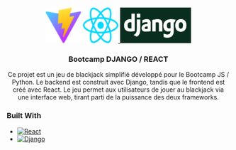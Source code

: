 <a id="readme-top"></a>

<!-- PROJECT LOGO -->
<br />
<div align="center">
    <img src="Front-End\public\vite.svg" alt="Logo" width="80" height="80">
    <a href="https://reactjs.org/" target="_blank">
        <img src="Front-End\src\assets\react.svg" alt="Logo" width="80" height="80">
    </a>
    <a href="https://www.djangoproject.com/" target="_blank"">
        <img src="Back-End\assets\django-logo.png" alt="Logo" width="160" height="80">
    </a>

<h3 align="center">Bootcamp DJANGO / REACT</h3>

  <p align="center">
    Ce projet est un jeu de blackjack simplifié développé pour le Bootcamp JS / Python. Le backend est construit avec Django, tandis que le frontend est créé avec React. Le jeu permet aux utilisateurs de jouer au blackjack via une interface web, tirant parti de la puissance des deux frameworks.
    <br />
  </p>
</div>

### Built With

* [![React][React.js]][React-url]
* [![Django][Django.js]][Django-url]


<!-- MARKDOWN LINKS & IMAGES -->
<!-- https://www.markdownguide.org/basic-syntax/#reference-style-links -->
[React.js]: https://img.shields.io/badge/React-20232A?style=for-the-badge&logo=react&logoColor=61DAFB
[React-url]: https://reactjs.org/
[Django.js]: https://img.shields.io/badge/Django-092E20?style=for-the-badge&logo=django&logoColor=green
[Django-url]: https://www.djangoproject.com/

